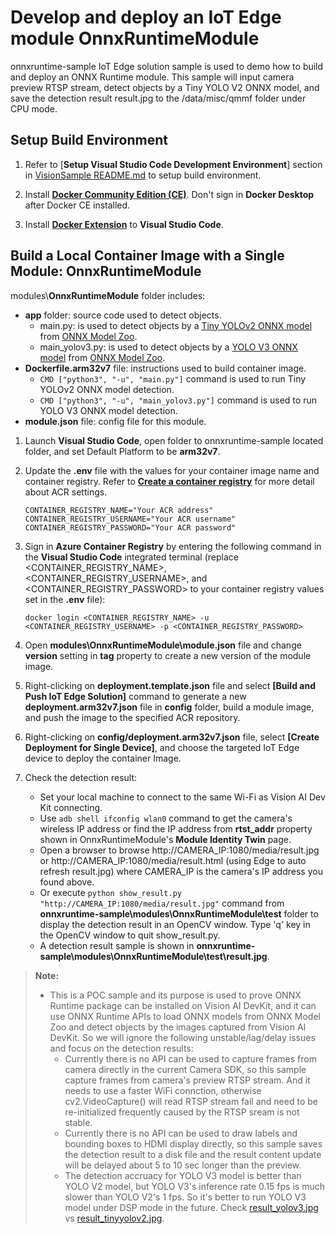 # Develop and deploy an IoT Edge module OnnxRuntimeModule

onnxruntime-sample IoT Edge solution sample is used to demo how to build and deploy an ONNX Runtime module.  This sample will input camera preview RTSP stream, detect objects by a Tiny YOLO V2 ONNX model, and save the detection result result.jpg to the /data/misc/qmmf folder under CPU mode.

## Setup Build Environment

1. Refer to [**Setup Visual Studio Code Development Environment**] section in [VisionSample README.md](../VisionSample/README.md) to setup build environment.

1. Install [**Docker Community Edition (CE)**](https://docs.docker.com/install/#supported-platforms).  Don't sign in **Docker Desktop** after Docker CE installed.

1. Install [**Docker Extension**](https://marketplace.visualstudio.com/items?itemName=PeterJausovec.vscode-docker) to **Visual Studio Code**.

## Build a Local Container Image with a Single Module: OnnxRuntimeModule

modules\\**OnnxRuntimeModule** folder includes:
   * **app** folder: source code used to detect objects.
       * main.py: is used to detect objects by a [Tiny YOLOv2 ONNX model](https://onnxzoo.blob.core.windows.net/models/opset_8/tiny_yolov2/tiny_yolov2.tar.gz) from [ONNX Model Zoo](https://github.com/onnx/models).
       * main_yolov3.py: is used to detect objects by a [YOLO V3 ONNX model](https://onnxzoo.blob.core.windows.net/models/opset_10/yolov3/yolov3.tar.gz) from [ONNX Model Zoo](https://github.com/onnx/models).
   * **Dockerfile.arm32v7** file: instructions used to build container image.
       * `CMD ["python3", "-u", "main.py"]` command is used to run Tiny YOLOv2 ONNX model detection.
       * `CMD ["python3", "-u", "main_yolov3.py"]` command is used to run YOLO V3 ONNX model detection.
   * **module.json** file: config file for this module.

1. Launch **Visual Studio Code**, open folder to onnxruntime-sample located folder, and set Default Platform to be **arm32v7**.

2. Update the **.env** file with the values for your container image name and container registry.  Refer to [**Create a container registry**](https://docs.microsoft.com/en-us/azure/iot-edge/tutorial-python-module#create-a-container-registry) for more detail about ACR settings.
     ```<language>
     CONTAINER_REGISTRY_NAME="Your ACR address"
     CONTAINER_REGISTRY_USERNAME="Your ACR username"
     CONTAINER_REGISTRY_PASSWORD="Your ACR password"
     ```

3. Sign in **Azure Container Registry** by entering the following command in the **Visual Studio Code** integrated terminal (replace <CONTAINER_REGISTRY_NAME>, <CONTAINER_REGISTRY_USERNAME>, and <CONTAINER_REGISTRY_PASSWORD> to your container registry values set in the **.env** file):
    ```<language>
    docker login <CONTAINER_REGISTRY_NAME> -u <CONTAINER_REGISTRY_USERNAME> -p <CONTAINER_REGISTRY_PASSWORD> 
    ```

4. Open **modules\OnnxRuntimeModule\module.json** file and change **version** setting in **tag** property to create a new version of the module image.

5. Right-clicking on **deployment.template.json** file and select **[Build and Push IoT Edge Solution]** command to generate a new **deployment.arm32v7.json** file in **config** folder, build a module image, and push the image to the specified ACR repository.

6. Right-clicking on **config/deployment.arm32v7.json** file, select **[Create Deployment for Single Device]**, and choose the targeted IoT Edge device to deploy the container Image.

7. Check the detection result:

    * Set your local machine to connect to the same Wi-Fi as Vision AI Dev Kit connecting.
    * Use `adb shell ifconfig wlan0` command to get the camera's wireless IP address or find the IP address from **rtst_addr** property shown in OnnxRuntimeModule's **Module Identity Twin** page.
    * Open a browser to browse http://CAMERA_IP:1080/media/result.jpg or http://CAMERA_IP:1080/media/result.html (using Edge to auto refresh result.jpg) where CAMERA_IP is the camera's IP address you found above.
    * Or execute `python show_result.py "http://CAMERA_IP:1080/media/result.jpg"` command from **onnxruntime-sample\modules\OnnxRuntimeModule\test** folder to display the detection result in an OpenCV window.  Type 'q' key in the OpenCV window to quit show_result.py.
    * A detection result sample is shown in **onnxruntime-sample\modules\OnnxRuntimeModule\test\result.jpg**.

> **Note:**
> * This is a POC sample and its purpose is used to prove ONNX Runtime package can be installed on Vision AI DevKit, and it can use ONNX Runtime APIs to load ONNX models from ONNX Model Zoo and detect objects by the images captured from Vision AI DevKit.  So we will ignore the following unstable/lag/delay issues and focus on the detection results:
>     * Currently there is no API can be used to capture frames from camera directly in the current Camera SDK, so this sample capture frames from camera's preview RTSP stream.  And it needs to use a faster WiFi connction, otherwise cv2.VideoCapture() will read RTSP stream fail and need to be re-initialized frequently caused by the RTSP sream is not stable.
>     * Currently there is no API can be used to draw labels and bounding boxes to HDMI display directly, so this sample saves the detection result to a disk file and the result content update will be delayed about 5 to 10 sec longer than the preview.
>     * The detection accruacy for YOLO V3 model is better than YOLO V2 model, but YOLO V3's inference rate 0.15 fps is much slower than YOLO V2's 1 fps.  So it's better to run YOLO V3 model under DSP mode in the future. Check [result_yolov3.jpg](./modules/OnnxRuntimeModule/test/result_yolov3.jpg) vs [result_tinyyolov2.jpg](./modules/OnnxRuntimeModule/test/result_tinyyolov2.jpg).

